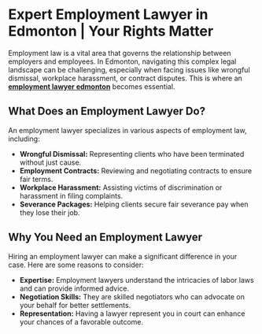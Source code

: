 <h1>Expert Employment Lawyer in Edmonton | Your Rights Matter</h1>
<p>Employment law is a vital area that governs the relationship between employers and employees. In Edmonton, navigating this complex legal landscape can be challenging, especially when facing issues like wrongful dismissal, workplace harassment, or contract disputes. This is where an <a href="https://abougoushlaw.com/"><strong>employment lawyer edmonton</strong></a> becomes essential.</p>

<h2>What Does an Employment Lawyer Do?</h2>
<p>An employment lawyer specializes in various aspects of employment law, including:</p>
<ul>
  <li><strong>Wrongful Dismissal:</strong> Representing clients who have been terminated without just cause.</li>
  <li><strong>Employment Contracts:</strong> Reviewing and negotiating contracts to ensure fair terms.</li>
  <li><strong>Workplace Harassment:</strong> Assisting victims of discrimination or harassment in filing complaints.</li>
  <li><strong>Severance Packages:</strong> Helping clients secure fair severance pay when they lose their job.</li>
</ul>
<h2>Why You Need an Employment Lawyer</h2>
<p>Hiring an employment lawyer can make a significant difference in your case. Here are some reasons to consider:</p>
<ul>
  <li><strong>Expertise:</strong> Employment lawyers understand the intricacies of labor laws and can provide informed advice.</li>
  <li><strong>Negotiation Skills:</strong> They are skilled negotiators who can advocate on your behalf for better settlements.</li>
  <li><strong>Representation:</strong> Having a lawyer represent you in court can enhance your chances of a favorable outcome.</li>
</ul>
